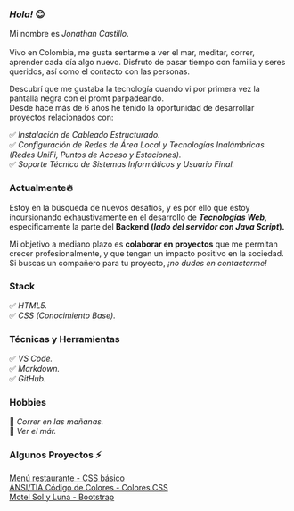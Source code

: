 ### _Hola!_ 😊

Mi nombre es _Jonathan Castillo_.
<br>
<br>
Vivo en Colombia, me gusta sentarme a ver el mar, meditar, correr, aprender cada día algo nuevo. Disfruto de pasar tiempo con familia y seres queridos, así como el contacto con las personas.

Descubrí que me gustaba la tecnología cuando vi por primera vez la pantalla negra con el promt parpadeando. 
<br>
Desde hace más de 6 años he tenido la oportunidad de desarrollar proyectos relacionados con:

✅ _Instalación de Cableado Estructurado._
<br>
✅ _Configuración de Redes de Área Local y Tecnologías Inalámbricas (Redes UniFi, Puntos de Acceso y Estaciones)._
<br>
✅ _Soporte Técnico de Sistemas Informáticos y Usuario Final._

### Actualmente🔥

Estoy en la búsqueda de nuevos desafíos, y es por ello que estoy incursionando exhaustivamente en el desarrollo de _**Tecnologías Web,**_ especificamente la parte del **Backend (_lado del servidor con Java Script_).**

Mi objetivo a mediano plazo es **colaborar en proyectos** que me permitan crecer profesionalmente, y que tengan un impacto positivo en la sociedad. Si buscas un compañero para tu proyecto, _¡no dudes en contactarme!_

### Stack

✅ _HTML5._
<br>
✅ _CSS (Conocimiento Base)._

### Técnicas y Herramientas

✅ _VS Code._
<br>
✅ _Markdown._
<br>
✅ _GitHub._

### Hobbies

:running: _Correr en las mañanas._ 
<br>
:blue_heart: _Ver el már._ 

### Algunos Proyectos ⚡

[Menú restaurante - CSS básico](https://random-projects-portafolio-x6qw.vercel.app/)
<br>
[ANSI/TIA Código de Colores - Colores CSS](https://random-projects-portafolio.vercel.app/)
<br> 
[Motel Sol y Luna - Bootstrap](https://www.motelsolyluna.net/)
<br>

